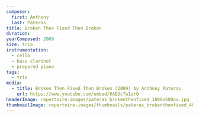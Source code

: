 ```yaml
---
composer:
  first: Anthony
  last: Pateras
title: Broken Then Fixed Then Broken
duration:
yearComposed: 2009
size: trio
instrumentation:
  - cello
  - bass clarinet
  - prepared piano
tags:
  - trio
media:
  - title: Broken Then Fixed Then Broken (2009) by Anthony Pateras
    url: https://www.youtube.com/embed/0AEUcTw1zrQ
headerImage: repertoire-images/pateras_brokenthenfixed_1000x500px.jpg
thumbnailImage: repertoire-images/thumbnails/pateras_brokenthenfixed_400x200.jpg
---
```

